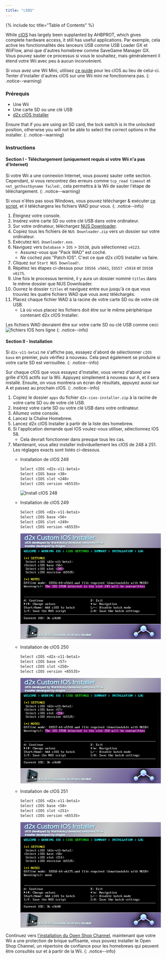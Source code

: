 ```yaml
---
title: "cIOS"
---
```


{% include toc title="Table of Contents" %}

While [cIOS](https://wiibrew.org/wiki/Custom_IOS) has largely been supplanted by AHBPROT, which gives complete hardware access, it still has useful applications. Par exemple, cela active les fonctionnalités des lanceurs USB comme USB Loader GX et WiiFlow, ainsi que d'autres homebrew comme SaveGame Manager GX. Vous pouvez sauter ce processus si vous le souhaitez, mais généralement il étend votre Wii avec peu à aucun inconvénient.

Si vous avez une Wii Mini, utilisez [ce guide](cios-mini) pour les cIOS au lieu de celui-ci. Tenter d'installer d'autres cIOS sur une Wii mini ne fonctionnera pas.
{: .notice--warning}

### Prérequis

* Une Wii
* Une carte SD ou une clé USB
* [d2x cIOS Installer](/assets/files/d2x-cios-installer.zip)

Ensure that if you are using an SD card, the lock switch is in the unlocked position, otherwise you will not be able to select the correct options in the installer.
{: .notice--warning}

### Instructions

#### Section I - Téléchargement (uniquement requis si votre Wii n'a pas d'Internet)

Si votre Wii a une connexion Internet, vous pouvez sauter cette section.<br> Cependant, si vous rencontrez des erreurs comme `tcp_read timeout` et `net_gethostbyname failed:`, cela permettra à la Wii de sauter l'étape de téléchargement.
{: .notice--warning}

Si vous n'êtes pas sous Windows, vous pouvez télécharger & exécuter [ce script](/assets/files/d2x_offline_ios.sh), et il téléchargera les fichiers WAD pour vous.
{: .notice--info}

1. Éteignez votre console.
1. Insérez votre carte SD ou votre clé USB dans votre ordinateur.
1. Sur votre ordinateur, téléchargez [NUS Downloader](https://github.com/WiiDatabase/nusdownloader/releases/latest/download/NUSD-Mod-NUS-Fix.zip).
1. Copiez tous les fichiers de `NUS Downloader.zip` vers un dossier sur votre ordinateur.
1. Exécutez `NUS Downloader.exe`.
1. Naviguez vers `Database` > `IOS` > `IOS38`, puis sélectionnez `v4123`.
    + Assurez-vous que "Pack WAD" est coché.
    + *Ne* cochez *pas* "Patch IOS". C'est ce que d2x cIOS Installer va faire.
1. Cliquez sur `Start NUS Download!`.
1. Répétez les étapes ci-dessus pour `IOS56 v5661`, `IOS57 v5918` et `IOS58 v6175`.
1. Une fois le processus terminé, il y aura un dossier nommé `titles` dans le même dossier que NUS Downloader.
1. Ouvrez le dossier `titles` et naviguez entre eux jusqu'à ce que vous trouviez les quatre fichiers WAD que vous avez téléchargés.
1. Placez chaque fichier WAD à la racine de votre carte SD ou de votre clé USB.
    + Là où vous placez les fichiers doit être sur le même périphérique contenant d2x cIOS Installer.

Les fichiers WAD devraient être sur votre carte SD ou clé USB comme ceci: ![fichiers IOS hors ligne](/images/cios/d2x_offline_ios.png)
{: .notice--info}

#### Section II - Installation

Si `d2x-v11-beta1` ne s'affiche pas, essayez d'abord de sélectionner `cIOS base` en premier, puis vérifiez à nouveau. Cela peut également se produire si votre carte SD est verrouillée.
{: .notice--info}

Sur chaque cIOS que vous essayez d'installer, vous verrez d'abord une grille d'IOS actifs sur la Wii. Appuyez simplement à nouveau sur A, et il sera installé. Ensuite, on vous montrera un écran de résultats, appuyez aussi sur A et passez au prochain cIOS.
{: .notice--info}

1. Copiez le dossier `apps` du fichier `d2x-cios-installer.zip` à la racine de votre carte SD ou de votre clé USB.
1. Insérez votre carte SD ou votre clé USB dans votre ordinateur.
1. Allumez votre console.
1. Lancez la Chaîne Homebrew.
1. Lancez d2x cIOS Installer à partir de la liste des homebrew.
1. Si l'application demande quel IOS voulez-vous utiliser, sélectionnez IOS 58.
    + Cela devrait fonctionner dans presque tous les cas.
1. Maintenant, vous allez installer individuellement les cIOS de 248 à 251. Les réglages exacts sont listés ci-dessous.
    + Installation de cIOS 248

        ```
        Select cIOS <d2x-v11-beta1>
        Select cIOS base <38>
        Select cIOS slot <248>
        Select cIOS version <65535>
        ```

        ![Install cIOS 248](/images/cios/d2x_v11_248.png)

    + Installation de cIOS 249

        ```
        Select cIOS <d2x-v11-beta1>
        Select cIOS base <56>
        Select cIOS slot <249>
        Select cIOS version <65535>
        ```

        ![Install cIOS 249](/images/cios/d2x_v11_249.png)

    + Installation de cIOS 250

        ```
        Select cIOS <d2x-v11-beta1>
        Select cIOS base <57>
        Select cIOS slot <250>
        Select cIOS version <65535>
        ```

        ![Install cIOS 250](/images/cios/d2x_v11_250.png)

    + Installation de cIOS 251

        ```
        Select cIOS <d2x-v11-beta1>
        Select cIOS base <58>
        Select cIOS slot <251>
        Select cIOS version <65535>
        ```

        ![Install cIOS 251](/images/cios/d2x_v11_251.png)

Continuez vers [l'installation du Open Shop Channel](osc), maintenant que votre Wii a une protection de brique suffisante, vous pouvez installer le Open Shop Channel, un répertoire de confiance pour les homebrews qui peuvent être consultés sur et à partir de la Wii.
{: .notice--info}
